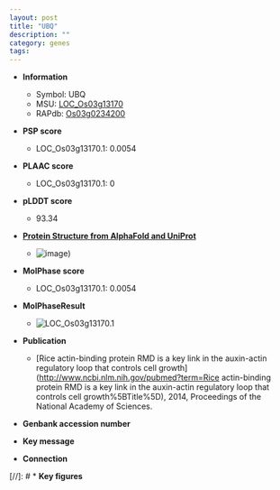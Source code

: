 ```yaml
---
layout: post
title: "UBQ"
description: ""
category: genes
tags: 
---
```


* **Information**  
    + Symbol: UBQ  
    + MSU: [LOC_Os03g13170](http://rice.plantbiology.msu.edu/cgi-bin/ORF_infopage.cgi?orf=LOC_Os03g13170)  
    + RAPdb: [Os03g0234200](http://rapdb.dna.affrc.go.jp/viewer/gbrowse_details/irgsp1?name=Os03g0234200)  

* **PSP score**  
    + LOC_Os03g13170.1: 0.0054 

* **PLAAC score**  
    + LOC_Os03g13170.1: 0 

* **pLDDT score**
    + 93.34

* **[Protein Structure from AlphaFold and UniProt](https://www.uniprot.org/uniprotkb/P0CH34/entry#structure)**
    + ![image](https://ricepsp.github.io/images/P/AF-P0CH34-F1.png))

* **MolPhase score**
    + LOC_Os03g13170.1: 0.0054

* **MolPhaseResult**
    + ![LOC_Os03g13170.1](https://ricepsp.github.io/pictures/LOC_Os03g/LOC_Os03g13170.1.png)

* **Publication**  
    + [Rice actin-binding protein RMD is a key link in the auxin-actin regulatory loop that controls cell growth](http://www.ncbi.nlm.nih.gov/pubmed?term=Rice actin-binding protein RMD is a key link in the auxin-actin regulatory loop that controls cell growth%5BTitle%5D), 2014, Proceedings of the National Academy of Sciences.

* **Genbank accession number**  

* **Key message**  

* **Connection**  

[//]: # * **Key figures**  


